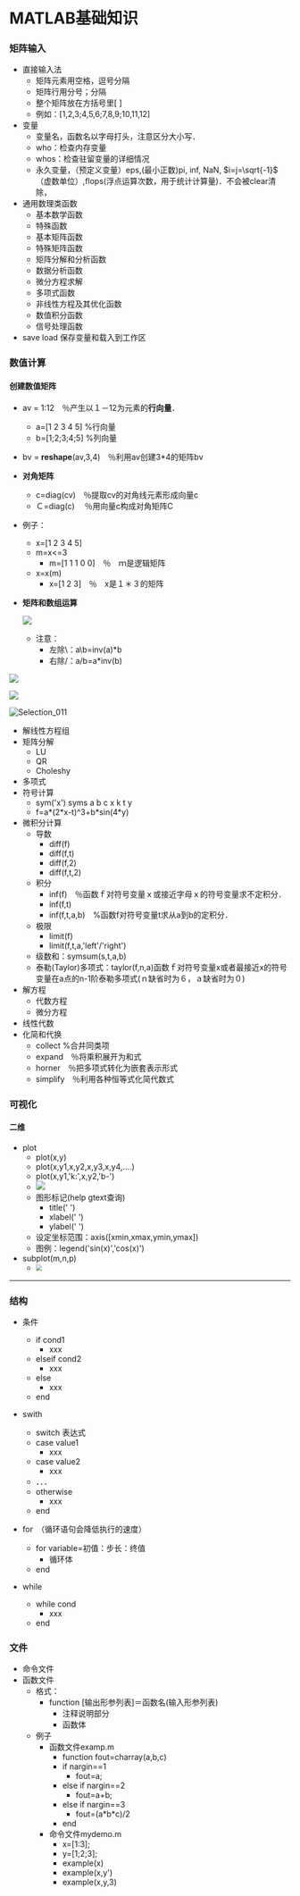 # **MATLAB**基础知识

### 矩阵输入

- 直接输入法
  - 矩阵元素用空格，逗号分隔
  - 矩阵行用分号；分隔
  - 整个矩阵放在方括号里[ ]
  - 例如：[1,2,3;4,5,6;7,8,9;10,11,12]
- 变量
  - 变量名，函数名以字母打头，注意区分大小写．
  - who：检查内存变量
  - whos：检查驻留变量的详细情况
  - 永久变量，（预定义变量）eps,(最小正数)pi, inf, NaN, $i=j=\sqrt{-1}$（虚数单位）,flops(浮点运算次数，用于统计计算量)．不会被clear清除，
- 通用数理类函数
  - 基本数学函数
  - 特殊函数
  - 基本矩阵函数
  - 特殊矩阵函数
  - 矩阵分解和分析函数
  - 数据分析函数
  - 微分方程求解
  - 多项式函数
  - 非线性方程及其优化函数
  - 数值积分函数
  - 信号处理函数
- save load 保存变量和载入到工作区

### 数值计算

#### 创建数值矩阵

- av = 1:12　％产生以１－12为元素的**行向量**．
  - a=[1 2 3 4 5] %行向量
  - b=[1;2;3;4;5] %列向量
- bv = **reshape**(av,3,4)　％利用av创建3*4的矩阵bv
- **对角矩阵**
  - c=diag(cv)　％提取cv的对角线元素形成向量c
  - Ｃ=diag(c) 　％用向量c构成对角矩阵C

- 例子：

  - x=[1 2 3 4 5]
  - m=x<=3
    - m=[1 1 1 0 0]　％　ｍ是逻辑矩阵
  - x=x(m)
    - x=[1 2 3]　％　x是１＊３的矩阵

- **矩阵和数组运算**

  ![](/home/zpp/Documents/project/myml/mat/image/1569827242206.png)

  - 注意：
    - 左除\：a\b=inv(a)*b
    - 右除/：a/b=a*inv(b)

![](/home/zpp/Documents/project/myml/mat/image/basefun.png)

![](/home/zpp/Documents/project/myml/mat/image/Selection_012.png)

![Selection_011](/home/zpp/Documents/project/myml/mat/image/Selection_011.png)

- 解线性方程组
- 矩阵分解
  - LU
  - QR
  - Choleshy
- 多项式
- 符号计算
  - sym('x')	syms a b c x k t y
  - f=a*(2*x-t)^3+b\*sin(4\*y)
- 微积分计算
  - 导数
    - diff(f)
    - diff(f,t)
    - diff(f,2)
    - diff(f,t,2)
  - 积分
    - inf(f)　％函数ｆ对符号变量ｘ或接近字母ｘ的符号变量求不定积分．
    - inf(f,t)
    - inf(f,t,a,b)　%函数f对符号变量t求从a到b的定积分．
  - 极限
    - limit(f)
    - limit(f,t,a,'left'/'right')
  - 级数和：symsum(s,t,a,b)
  - 泰勒(Taylor)多项式：taylor(f,n,a)函数ｆ对符号变量x或者最接近x的符号变量在a点的n-1阶泰勒多项式(ｎ缺省时为６，ａ缺省时为０)
- 解方程
  - 代数方程
  - 微分方程
- 线性代数
- 化简和代换
  - collect %合并同类项
  - expand　％将乘积展开为和式
  - horner　％把多项式转化为嵌套表示形式
  - simplify　％利用各种恒等式化简代数式

### 可视化

#### 二维

- plot
  - plot(x,y)
  - plot(x,y1,x,y2,x,y3,x,y4,....)
  - plot(x,y1,'k:',x,y2,'b-')
  - ![](/home/zpp/Documents/project/myml/mat/image/Selection_009.png)
  - 图形标记(help gtext查询)
    - title(' ')
    - xlabel(' ')
    - ylabel(' ')
  - 设定坐标范围：axis([xmin,xmax,ymin,ymax])
  - 图例：legend('sin(x)','cos(x)')
- subplot(m,n,p)
  - <img src="/home/zpp/Documents/project/myml/mat/image/Selection_010.png" style="zoom:67%;" />

---

### 结构

- 条件
  - if cond1
    - xxx
  - elseif cond2
    - xxx
  - else
    - xxx
  - end

- swith
  - switch 表达式
  - case value1
    - xxx
  - case value2
    - xxx
  - ．．．
  - otherwise
    - xxx
  - end
- for　（循环语句会降低执行的速度）
  - for variable=初值：步长：终值
    - 循环体
  - end

- while
  - while cond
    - xxx
  - end

### 文件

- 命令文件
- 函数文件
  - 格式：
    - function [输出形参列表]＝函数名(输入形参列表)
      - 注释说明部分
      - 函数体
  - 例子
    - 函数文件examp.m
      - function fout=charray(a,b,c)
      - if nargin==1
        - fout=a;
      - else if nargin==2
        - fout=a+b;
      - else if nargin==3
        - fout=(a\*b\*c)/2
      - end
    - 命令文件mydemo.m
      - x=[1:3];
      - y=[1;2;3];
      - example(x)
      - example(x,y')
      - example(x,y,3)
